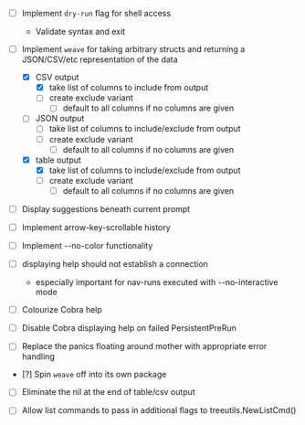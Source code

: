 - [ ] Implement `dry-run` flag for shell access
    - Validate syntax and exit

- [ ] Implement `weave` for taking arbitrary structs and returning a JSON/CSV/etc representation of the data
    - [x] CSV output
        - [x] take list of columns to include from output
        - [ ] create exclude variant
            - [ ] default to all columns if no columns are given
    - [ ] JSON output
        - [ ] take list of columns to include/exclude from output
        - [ ] create exclude variant
            - [ ] default to all columns if no columns are given
    - [x] table output
        - [x] take list of columns to include/exclude from output
        - [ ] create exclude variant
            - [ ] default to all columns if no columns are given

- [ ] Display suggestions beneath current prompt

- [ ] Implement arrow-key-scrollable history

- [ ] Implement --no-color functionality

- [ ] displaying help should not establish a connection
    - especially important for nav-runs executed with --no-interactive mode 

- [ ] Colourize Cobra help

- [ ] Disable Cobra displaying help on failed PersistentPreRun

- [ ] Replace the panics floating around mother with appropriate error handling

- [?] Spin `weave` off into its own package

- [ ] Eliminate the nil at the end of table/csv output

- [ ] Allow list commands to pass in additional flags to treeutils.NewListCmd()